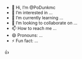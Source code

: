 - 👋 Hi, I’m @PoDunkmc
- 👀 I’m interested in ...
- 🌱 I’m currently learning ...
- 💞️ I’m looking to collaborate on ...
- 📫 How to reach me ...
- 😄 Pronouns: ...
- ⚡ Fun fact: ...

<!---
PoDunkmc/PoDunkmc is a ✨ special ✨ repository because its `README.md` (this file) appears on your GitHub profile.
You can click the Preview link to take a look at your changes.
--->
👍
